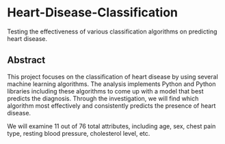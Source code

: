 # Heart-Disease-Classification
Testing the effectiveness of various classification algorithms on predicting heart disease.

## Abstract
This project focuses on the classification of heart disease by using several machine learning algorithms. The analysis implements Python and Python libraries including these algorithms to come up with a model that best predicts the diagnosis. Through the investigation, we will find which algorithm most effectively and consistently predicts the presence of heart disease. 

We will examine 11 out of 76 total attributes, including age, sex, chest pain type, resting blood pressure, cholesterol level, etc.
